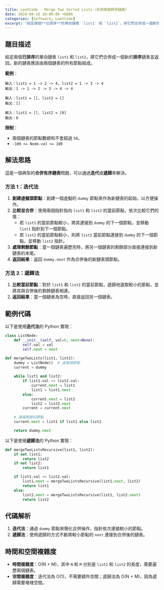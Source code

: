 ```yaml
---
title: LeetCode - Merge Two Sorted Lists（合併兩個排序鏈表）
date: 2024-08-16 20:00:00 +0800
categories: [Software, LeetCode]
excerpt: "給定兩個**已排序**的單向鏈表 `list1` 和 `list2`，將它們合併成一個新的**排序**鏈表並返回。新的鏈表應該由兩個鏈表的所有節點組成。"
---
```


## 題目描述
給定兩個**已排序**的單向鏈表 `list1` 和 `list2`，將它們合併成一個新的**排序**鏈表並返回。新的鏈表應該由兩個鏈表的所有節點組成。

**範例**：

```
輸入：list1 = 1 -> 2 -> 4, list2 = 1 -> 3 -> 4
輸出：1 -> 1 -> 2 -> 3 -> 4 -> 4
```

```
輸入：list1 = [], list2 = []
輸出：[]
```

```
輸入：list1 = [], list2 = [0]
輸出：0
```

**限制**：
- 兩個鏈表的節點數總和不會超過 `50`。
- `-100 <= Node.val <= 100`

## 解法思路
這是一個典型的**合併有序鏈表**問題，可以通過**迭代**或**遞歸**來解決。

### 方法 1：迭代法
1. **創建虛擬頭節點**：創建一個虛擬的 `dummy` 節點來作為新鏈表的起始，以方便操作。
2. **比較並合併**：使用兩個指針指向 `list1` 和 `list2` 的當前節點，依次比較它們的值：
   - 若 `list1` 的當前節點較小，將其連接到 `dummy` 的下一個節點，並移動 `list1` 指針到下一個節點。
   - 若 `list2` 的當前節點較小，則將 `list2` 當前節點連接到 `dummy` 的下一個節點，並移動 `list2` 指針。
3. **處理剩餘節點**：當一個鏈表遍歷完時，將另一個鏈表的剩餘部分直接連接到新鏈表的末尾。
4. **返回結果**：返回 `dummy.next` 作為合併後的新鏈表頭節點。

### 方法 2：遞歸法
1. **比較當前節點**：對於 `list1` 和 `list2` 的當前節點，遞歸地選取較小的節點，並將其與合併後的剩餘鏈表相連。
2. **返回結果**：當一個鏈表為空時，直接返回另一個鏈表。

## 範例代碼

以下是使用**迭代法**的 Python 實現：

```python
class ListNode:
    def __init__(self, val=0, next=None):
        self.val = val
        self.next = next

def mergeTwoLists(list1, list2):
    dummy = ListNode()  # 虛擬頭節點
    current = dummy
    
    while list1 and list2:
        if list1.val <= list2.val:
            current.next = list1
            list1 = list1.next
        else:
            current.next = list2
            list2 = list2.next
        current = current.next
    
    # 連接剩餘的節點
    current.next = list1 if list1 else list2

    return dummy.next
```

以下是使用**遞歸法**的 Python 實現：

```python
def mergeTwoListsRecursive(list1, list2):
    if not list1:
        return list2
    if not list2:
        return list1

    if list1.val <= list2.val:
        list1.next = mergeTwoListsRecursive(list1.next, list2)
        return list1
    else:
        list2.next = mergeTwoListsRecursive(list1, list2.next)
        return list2
```

## 代碼解析
1. **迭代法**：通過 `dummy` 節點來簡化合併操作，指針依次連接較小的節點。
2. **遞歸法**：使用遞歸的方式不斷將較小節點的 `next` 連接到合併後的鏈表。

## 時間和空間複雜度
- **時間複雜度**：O(N + M)，其中 `N` 和 `M` 分別是 `list1` 和 `list2` 的長度，需要遍歷兩個鏈表。
- **空間複雜度**：迭代法為 O(1)，不需要額外空間；遞歸法為 O(N + M)，因為遞歸需要堆棧空間。
